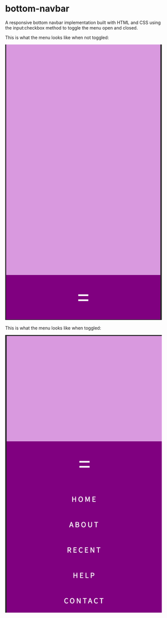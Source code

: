 # bottom-navbar

A responsive bottom navbar implementation built with HTML and CSS using the input:checkbox method to toggle the menu open and closed. 

This is what the menu looks like when not toggled:

![menu closed](closed.png)

This is what the menu looks like when toggled:

![menu opened](open.png)
